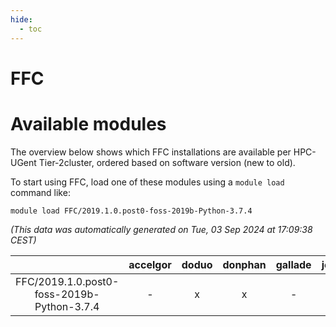 ```yaml
---
hide:
  - toc
---
```


FFC
===

# Available modules


The overview below shows which FFC installations are available per HPC-UGent Tier-2cluster, ordered based on software version (new to old).

To start using FFC, load one of these modules using a `module load` command like:

```shell
module load FFC/2019.1.0.post0-foss-2019b-Python-3.7.4
```

*(This data was automatically generated on Tue, 03 Sep 2024 at 17:09:38 CEST)*  

| |accelgor|doduo|donphan|gallade|joltik|shinx|skitty|
| :---: | :---: | :---: | :---: | :---: | :---: | :---: | :---: |
|FFC/2019.1.0.post0-foss-2019b-Python-3.7.4|-|x|x|-|x|-|x|
